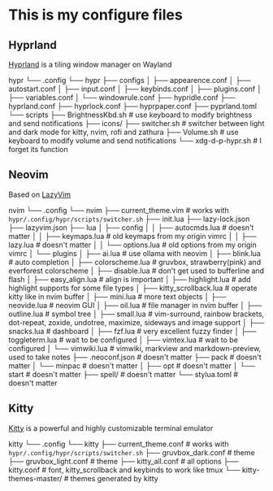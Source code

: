 # This is my configure files

## Hyprland
[Hyprland](https://hyprland.org) is a tiling window manager on Wayland

hypr
└── .config
    └── hypr
        ├── configs
        │   ├── appearence.conf
        │   ├── autostart.conf
        │   ├── input.conf
        │   ├── keybinds.conf
        │   ├── plugins.conf
        │   ├── variables.conf
        │   └── windowrule.conf
        ├── hypridle.conf
        ├── hyprland.conf
        ├── hyprlock.conf
        ├── hyprpaper.conf
        ├── pyprland.toml
        └── scripts
            ├── BrightnessKbd.sh  # use keyboard to modify brightness and send notifications
            ├── icons/
            ├── switcher.sh       # switcher between light and dark mode for kitty, nvim, rofi and zathura
            ├── Volume.sh         # use keyboard to modify volume and send notifications
            └── xdg-d-p-hypr.sh   # I forget its function

## Neovim
Based on [LazyVim](https://lazyvim.org)

nvim
└── .config
    └── nvim
        ├── current_theme.vim     # works with `hypr/.config/hypr/scripts/switcher.sh`
        ├── init.lua
        ├── lazy-lock.json
        ├── lazyvim.json
        ├── lua
        │   ├── config
        │   │   ├── autocmds.lua    # doesn't matter
        │   │   ├── keymaps.lua     # old keymaps from my origin vimrc
        │   │   ├── lazy.lua        # doesn't matter
        │   │   └── options.lua     # old options from my origin vimrc
        │   └── plugins
        │       ├── ai.lua          # use ollama with neovim
        │       ├── blink.lua       # auto completion
        │       ├── colorscheme.lua # gruvbox, strawberry(pink) and everforest colorscheme
        │       ├── disable.lua     # don't get used to bufferline and flash
        │       ├── easy_align.lua  # align is important
        │       ├── highlight.lua   # add highlight supports for some file types
        │       ├── kitty_scrollback.lua  # operate kitty like in nvim buffer
        │       ├── mini.lua        # more text objects
        │       ├── neovide.lua     # neovim GUI
        │       ├── oil.lua         # file manager in nvim buffer
        │       ├── outline.lua     # symbol tree
        │       ├── small.lua       # vim-surround, rainbow brackets, dot-repeat, zoxide, undotree, maximize, sideways and image support
        │       ├── snacks.lua      # dashboard
        │       ├── fzf.lua         # very excellent fuzzy finder
        │       ├── toggleterm.lua  # wait to be configured
        │       ├── vimtex.lua      # wait to be configured
        │       └── vimwiki.lua     # vimwiki, markview and markdown-preview, used to take notes
        ├── .neoconf.json           # doesn't matter
        ├── pack                    # doesn't matter
        │   └── minpac              # doesn't matter
        │       ├── opt             # doesn't matter
        │       └── start           # doesn't matter
        ├── spell/                  # doesn't matter
        └── stylua.toml             # doesn't matter

## Kitty
[Kitty](https://sw.kovidgoyal.net/kitty/conf) is a powerful and highly customizable terminal emulator

kitty
└── .config
    └── kitty
        ├── current_theme.conf    # works with `hypr/.config/hypr/scripts/switcher.sh`
        ├── gruvbox_dark.conf     # theme
        ├── gruvbox_light.conf    # theme
        ├── kitty_all.conf        # all options
        ├── kitty.conf            # font, kitty_scrollback and keybinds to work like tmux
        └── kitty-themes-master/  # themes generated by kitty

